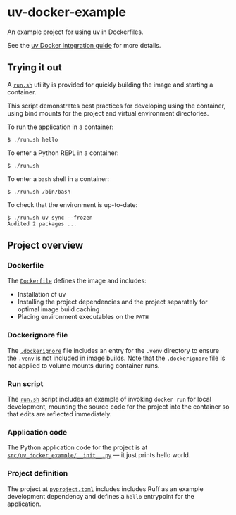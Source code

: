 # uv-docker-example

An example project for using uv in Dockerfiles.

See the [uv Docker integration guide](https://docs.astral.sh/uv/guides/integration/docker/) for more details.

## Trying it out

A [`run.sh`](./run.sh) utility is provided for quickly building the image and starting a container.

This script demonstrates best practices for developing using the container, using bind mounts for
the project and virtual environment directories.

To run the application in a container:

```console
$ ./run.sh hello
```

To enter a Python REPL in a container:

```console
$ ./run.sh
```

To enter a `bash` shell in a container:

```console
$ ./run.sh /bin/bash
```

To check that the environment is up-to-date:

```console
$ ./run.sh uv sync --frozen
Audited 2 packages ...
```

## Project overview

### Dockerfile

The [`Dockerfile`](./Dockerfile) defines the image and includes:

- Installation of uv
- Installing the project dependencies and the project separately for optimal image build caching
- Placing environment executables on the `PATH`

### Dockerignore file

The [`.dockerignore`](./.dockerignore) file includes an entry for the `.venv` directory to ensure the
`.venv` is not included in image builds. Note that the `.dockerignore` file is not applied to volume
mounts during container runs.

### Run script

The [`run.sh`](./run.sh) script includes an example of invoking `docker run` for local development,
mounting the source code for the project into the container so that edits are reflected immediately.

### Application code

The Python application code for the project is at
[`src/uv_docker_example/__init__.py`](./src/uv_docker_example/__init__.py) — it just prints hello
world.

### Project definition

The project at [`pyproject.toml`](./pyproject.toml) includes includes Ruff as an example development
dependency and defines a `hello` entrypoint for the application.
